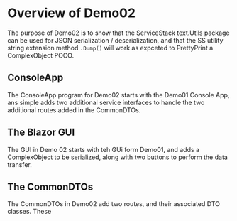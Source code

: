 # Overview of Demo02
The purpose of Demo02 is to show that the ServiceStack text.Utils package can be used for JSON serialization / deserialization, and that the SS utility string extension method `.Dump()` will work as expceted to PrettyPrint a ComplexObject POCO.

## ConsoleApp 
The ConsoleApp program for Demo02 starts with the Demo01 Console App, ans simple adds two additional service interfaces to handle the two  additional routes added in the CommonDTOs.

## The Blazor GUI
The GUI in Demo 02 starts with teh GUi form Demo01, and adds a ComplexObject to be serialized, along with two buttons to perform the data transfer.

## The CommonDTOs
The CommonDTOs in Demo02 add two routes, and their associated DTO classes. These 

